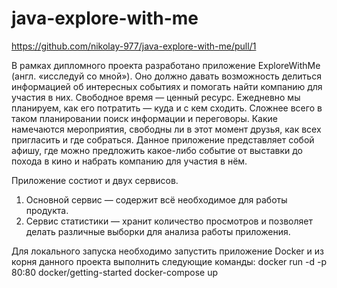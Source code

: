 # java-explore-with-me

https://github.com/nikolay-977/java-explore-with-me/pull/1

В рамках дипломного проекта разработано приложение ExploreWithMe (англ. «исследуй со мной»).
Оно должно давать возможность делиться информацией об интересных событиях и помогать найти компанию для участия в них.
Свободное время — ценный ресурс. Ежедневно мы планируем, как его потратить — куда и с кем сходить.
Сложнее всего в таком планировании поиск информации и переговоры.
Какие намечаются мероприятия, свободны ли в этот момент друзья, как всех пригласить и где собраться.
Данное приложение представляет собой афишу,
где можно предложить какое-либо событие от выставки до похода в кино и набрать компанию для участия в нём.

Приложение состиот и двух сервисов.

1. Основной сервис — содержит всё необходимое для работы продукта.
2. Сервис статистики — хранит количество просмотров и позволяет делать различные выборки для анализа работы приложения.

Для локального запуска необходимо запустить приложение Docker и из корня данного проекта выполнить следующие команды:
docker run -d -p 80:80 docker/getting-started
docker-compose up 
